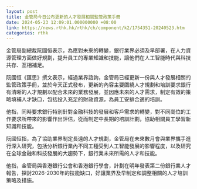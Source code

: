 ```yaml
---
layout: post
title: 金管局今日公布更新的人才發展相關監管政策手冊
date: 2024-05-23 12:09:01.000000000 +08:00
link: https://news.rthk.hk/rthk/ch/component/k2/1754351-20240523.htm
categories: rthk
---
```


金管局副總裁阮國恒表示，為應對未來的轉變，銀行業界必須及早部署，在人力資源管理方面做好規劃，提升員工的專業知識和技能，讓他們在人工智能時代與科技共存、互相補足。

阮國恒《匯思》撰文表示，經過業界諮詢，金管局已經更新一份與人才發展相關的監管政策手冊，並於今天正式發布，更新的內容主要圍繞人才規劃和培訓要求銀行有清晰的人才規劃以配合未來的業務發展，並因應未來的人才需求，制定有效的策略填補人才缺口，包括投入充足的財政資源，為員工安排合適的培訓。

他指，同時要求銀行特別針對金融科技的發展和客戶需求的轉變，對不同崗位的工作要求所帶來的影響作出評估，從而制定中長期的培訓計劃，協助相關員工學習新知識和技能。

阮國恒指，為了協助業界制定長遠的人才規劃，金管局在未來數月會與業界攜手進行深入研究，包括分析銀行業內不同工種受到人工智能發展的影響程度，以及研究在全球金融和科技發展的大趨勢下，銀行業未來所需的人才和技能。

他指，金管局與香港銀行公會和香港銀行學會，計劃在明年發表第二份銀行業人才報告，探討2026-2030年的技能缺口，好讓業界及早制定和調整相關的人才培訓策略及措施。
